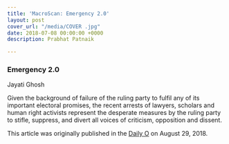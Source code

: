 ```yaml
---
title: 'MacroScan: Emergency 2.0'
layout: post
cover_url: "/media/COVER .jpg"
date: 2018-07-08 00:00:00 +0000
description: Prabhat Patnaik

---
```

### Emergency 2.0

Jayati Ghosh

Given the background of failure of the ruling party to fulfil any of its important electoral promises, the recent arrests of lawyers, scholars and human right activists represent the desperate measures by the ruling party                              to stifle, suppress, and divert all voices of criticism, opposition and dissent.

This article was originally published in the [Daily O](https://www.dailyo.in/variety/activists-arrested-emergency-bhima-koregaon-maoists-varavara-rao-sudha-bharadwaj/story/1/26341.html)  on August 29, 2018. 
